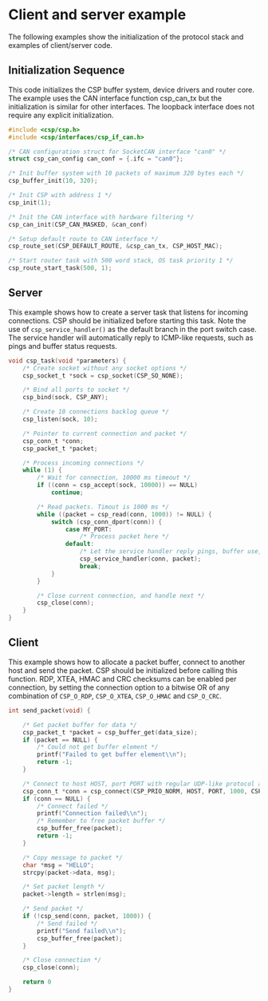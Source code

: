 Client and server example
=========================

The following examples show the initialization of the protocol stack and examples of client/server code.

Initialization Sequence
-----------------------

This code initializes the CSP buffer system, device drivers and router core. The example uses the CAN interface function csp_can_tx but the initialization is similar for other interfaces. The loopback interface does not require any explicit initialization.

``` c
#include <csp/csp.h>
#include <csp/interfaces/csp_if_can.h>

/* CAN configuration struct for SocketCAN interface "can0" */
struct csp_can_config can_conf = {.ifc = "can0"};

/* Init buffer system with 10 packets of maximum 320 bytes each */
csp_buffer_init(10, 320);

/* Init CSP with address 1 */
csp_init(1);

/* Init the CAN interface with hardware filtering */
csp_can_init(CSP_CAN_MASKED, &can_conf)

/* Setup default route to CAN interface */
csp_route_set(CSP_DEFAULT_ROUTE, &csp_can_tx, CSP_HOST_MAC);

/* Start router task with 500 word stack, OS task priority 1 */
csp_route_start_task(500, 1);
```

Server
------

This example shows how to create a server task that listens for incoming connections. CSP should be initialized before starting this task. Note the use of `csp_service_handler()` as the default branch in the port switch case. The service handler will automatically reply to ICMP-like requests, such as pings and buffer status requests.

``` c
void csp_task(void *parameters) {
    /* Create socket without any socket options */
    csp_socket_t *sock = csp_socket(CSP_SO_NONE);

    /* Bind all ports to socket */
    csp_bind(sock, CSP_ANY);

    /* Create 10 connections backlog queue */
    csp_listen(sock, 10);

    /* Pointer to current connection and packet */
    csp_conn_t *conn;
    csp_packet_t *packet;

    /* Process incoming connections */
    while (1) {
        /* Wait for connection, 10000 ms timeout */    
        if ((conn = csp_accept(sock, 10000)) == NULL)
            continue;

        /* Read packets. Timout is 1000 ms */
        while ((packet = csp_read(conn, 1000)) != NULL) {
            switch (csp_conn_dport(conn)) {
                case MY_PORT:
                    /* Process packet here */
                default:
                    /* Let the service handler reply pings, buffer use, etc. */
                    csp_service_handler(conn, packet);
                    break;
            }
        }

        /* Close current connection, and handle next */
        csp_close(conn);
    }
}
```

Client
------

This example shows how to allocate a packet buffer, connect to another host and send the packet. CSP should be initialized before calling this function. RDP, XTEA, HMAC and CRC checksums can be enabled per connection, by setting the connection option to a bitwise OR of any combination of `CSP_O_RDP`, `CSP_O_XTEA`, `CSP_O_HMAC` and `CSP_O_CRC`.

``` c
int send_packet(void) {

    /* Get packet buffer for data */
    csp_packet_t *packet = csp_buffer_get(data_size);
    if (packet == NULL) {
        /* Could not get buffer element */
        printf("Failed to get buffer element\\n");
        return -1;
    }

    /* Connect to host HOST, port PORT with regular UDP-like protocol and 1000 ms timeout */
    csp_conn_t *conn = csp_connect(CSP_PRIO_NORM, HOST, PORT, 1000, CSP_O_NONE);
    if (conn == NULL) {
        /* Connect failed */
        printf("Connection failed\\n");
        /* Remember to free packet buffer */
        csp_buffer_free(packet);
        return -1;
    }

    /* Copy message to packet */
    char *msg = "HELLO";
    strcpy(packet->data, msg);

    /* Set packet length */
    packet->length = strlen(msg);

    /* Send packet */
    if (!csp_send(conn, packet, 1000)) {
        /* Send failed */
        printf("Send failed\\n");
        csp_buffer_free(packet);
    }

    /* Close connection */
    csp_close(conn);

    return 0
}
```

